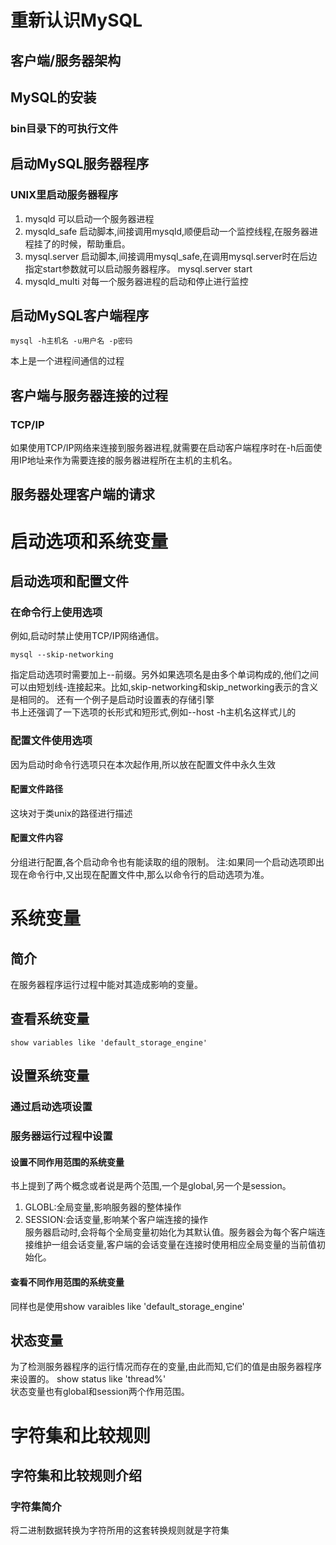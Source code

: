 # 重新认识MySQL
## 客户端/服务器架构
## MySQL的安装
### bin目录下的可执行文件
## 启动MySQL服务器程序
### UNIX里启动服务器程序
1. mysqld 可以启动一个服务器进程
2. mysqld_safe  启动脚本,间接调用mysqld,顺便启动一个监控线程,在服务器进程挂了的时候，帮助重启。
3. mysql.server 启动脚本,间接调用mysql_safe,在调用mysql.server时在后边指定start参数就可以启动服务器程序。 mysql.server start
4. mysqld_multi 对每一个服务器进程的启动和停止进行监控
## 启动MySQL客户端程序
```shell
mysql -h主机名 -u用户名 -p密码
```
本上是一个进程间通信的过程
## 客户端与服务器连接的过程
### TCP/IP
如果使用TCP/IP网络来连接到服务器进程,就需要在启动客户端程序时在-h后面使用IP地址来作为需要连接的服务器进程所在主机的主机名。
## 服务器处理客户端的请求
# 启动选项和系统变量
## 启动选项和配置文件
### 在命令行上使用选项
例如,启动时禁止使用TCP/IP网络通信。  
```shell
mysql --skip-networking
```
指定启动选项时需要加上--前缀。另外如果选项名是由多个单词构成的,他们之间可以由短划线-连接起来。比如,skip-networking和skip_networking表示的含义是相同的。
还有一个例子是启动时设置表的存储引擎  
书上还强调了一下选项的长形式和短形式,例如--host -h主机名这样式儿的
### 配置文件使用选项
因为启动时命令行选项只在本次起作用,所以放在配置文件中永久生效
#### 配置文件路径
这块对于类unix的路径进行描述
#### 配置文件内容
分组进行配置,各个启动命令也有能读取的组的限制。
注:如果同一个启动选项即出现在命令行中,又出现在配置文件中,那么以命令行的启动选项为准。
# 系统变量
## 简介
在服务器程序运行过程中能对其造成影响的变量。
## 查看系统变量
```shell
show variables like 'default_storage_engine'
```
## 设置系统变量
### 通过启动选项设置
### 服务器运行过程中设置
#### 设置不同作用范围的系统变量
书上提到了两个概念或者说是两个范围,一个是global,另一个是session。
1. GLOBL:全局变量,影响服务器的整体操作  
2. SESSION:会话变量,影响某个客户端连接的操作  
服务器启动时,会将每个全局变量初始化为其默认值。服务器会为每个客户端连接维护一组会话变量,客户端的会话变量在连接时使用相应全局变量的当前值初始化。  
#### 查看不同作用范围的系统变量
同样也是使用show varaibles like 'default_storage_engine'
## 状态变量
为了检测服务器程序的运行情况而存在的变量,由此而知,它们的值是由服务器程序来设置的。
show status like 'thread%'  
状态变量也有global和session两个作用范围。
# 字符集和比较规则
## 字符集和比较规则介绍
### 字符集简介
将二进制数据转换为字符所用的这套转换规则就是字符集
### 
